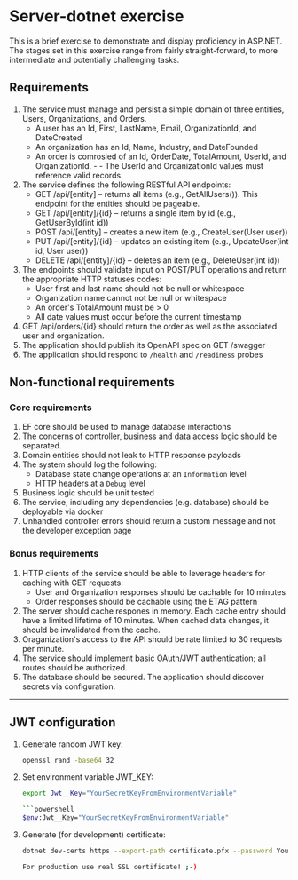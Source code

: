 # Server-dotnet exercise

This is a brief exercise to demonstrate and display proficiency in ASP.NET. The stages set in this exercise range from fairly straight-forward, to more intermediate and potentially challenging tasks.

## Requirements

1. The service must manage and persist a simple domain of three entities, Users, Organizations, and Orders.
    - A user has an Id, First, LastName, Email, OrganizationId, and DateCreated
    - An organization has an Id, Name, Industry, and DateFounded
    - An order is comrosied of an Id, OrderDate, TotalAmount, UserId, and OrganizationId. - - The UserId and OrganizationId values must reference valid records.
2. The service defines the following RESTful API endpoints:
    - GET /api/[entity] – returns all items (e.g., GetAllUsers()). This endpoint for the entities should be pageable.
    - GET /api/[entity]/{id} – returns a single item by id (e.g., GetUserById(int id))
    - POST /api/[entity] – creates a new item (e.g., CreateUser(User user))
    - PUT /api/[entity]/{id} – updates an existing item (e.g., UpdateUser(int id, User user))
    - DELETE /api/[entity]/{id} – deletes an item (e.g., DeleteUser(int id))
3. The endpoints should validate input on POST/PUT operations and return the appropriate HTTP statuses codes:
    - User first and last name should not be null or whitespace
    - Organization name cannot not be null or whitespace
    - An order's TotalAmount must be > 0
    - All date values must occur before the current timestamp
4. GET /api/orders/{id} should return the order as well as the associated user and organization.
5. The application should publish its OpenAPI spec on GET /swagger
6. The application should respond to `/health` and `/readiness` probes

## Non-functional requirements
### Core requirements
1. EF core should be used to manage database interactions
2. The concerns of controller, business and data access logic should be separated.
3. Domain entities should not leak to HTTP response payloads
4. The system should log the following:
    - Database state change operations at an `Information` level
    - HTTP headers at a `Debug` level
5. Business logic should be unit tested
6. The service, including any dependencies (e.g. database) should be deployable via docker
7. Unhandled controller errors should return a custom message and not the developer exception page

### Bonus requirements
1. HTTP clients of the service should be able to leverage headers for caching with GET requests:
    - User and Organization responses should be cachable for 10 minutes
    - Order responses should be cachable using the ETAG pattern
2. The server should cache respones in memory. Each cache entry should have a limited lifetime of 10 minutes. When cached data changes, it should be invalidated from the cache.
3. Oraganization's access to the API should be rate limited to 30 requests per minute.
4. The service should implement basic OAuth/JWT authentication; all routes should be authorized.
5. The database should be secured. The application should discover secrets via configuration.


---

## JWT configuration
1. Generate random JWT key:
   ```bash
   openssl rand -base64 32

2. Set environment variable JWT_KEY:
   ```bash
   export Jwt__Key="YourSecretKeyFromEnvironmentVariable"

   ```powershell
   $env:Jwt__Key="YourSecretKeyFromEnvironmentVariable"

3. Generate (for development) certificate:
   ```bash
   dotnet dev-certs https --export-path certificate.pfx --password YourPassword123

   For production use real SSL certificate! ;-)

